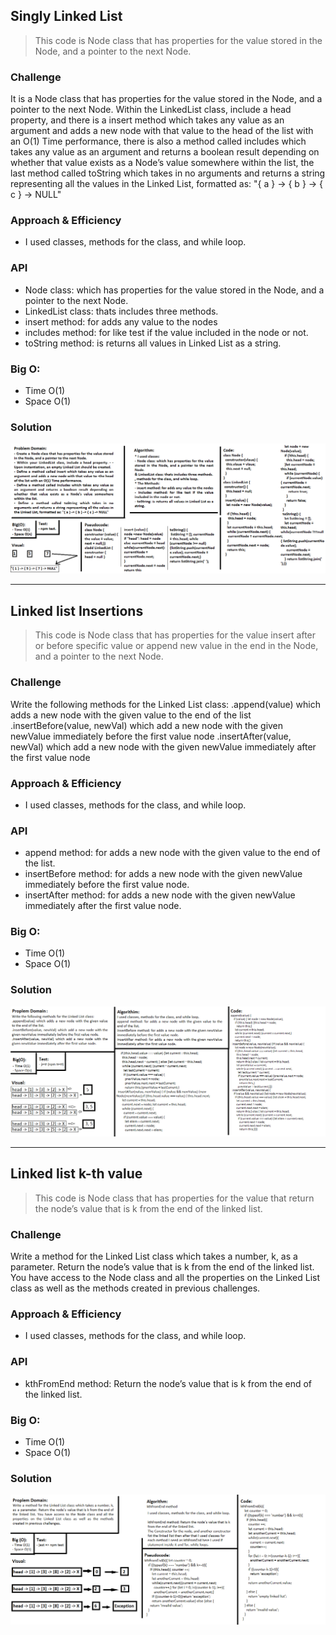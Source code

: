 ## Singly Linked List
> This code is Node class that has properties for the value stored in the Node, and a pointer to the next Node.

### Challenge
It is a Node class that has properties for the value stored in the Node, and a pointer to the next Node.
Within the LinkedList class, include a head property, and there is a insert method which takes any value as an argument and adds a new node with that value to the head of the list with an O(1) Time performance, there is also a method called includes which takes any value as an argument and returns a boolean result depending on whether that value exists as a Node’s value somewhere within the list, the last method called toString which takes in no arguments and returns a string representing all the values in the Linked List, formatted as: "{ a } -> { b } -> { c } -> NULL"

### Approach & Efficiency
- I used classes, methods for the class, and while loop.

### API  
- Node class: which has properties for the value stored in the Node, and a pointer to the next Node.
- LinkedList class: thats includes three methods.
- insert method: for adds any value to the nodes
- includes method: for like test if the value included in the node or not.
- toString method: is returns all values in Linked List as a string. 

### Big O:
- Time O(1)
- Space O(1)

### Solution
![Linked List](../../assets/challenge5.png)

---

## Linked list Insertions
> This code is Node class that has properties for the value insert after or before specific value or append new value in the end in the Node, and a pointer to the next Node.

### Challenge
Write the following methods for the Linked List class:
.append(value) which adds a new node with the given value to the end of the list
.insertBefore(value, newVal) which add a new node with the given newValue immediately before the first value node
.insertAfter(value, newVal) which add a new node with the given newValue immediately after the first value node

### Approach & Efficiency
- I used classes, methods for the class, and while loop.

### API  
- append method: for adds a new node with the given value to the end of the list.
- insertBefore method: for adds a new node with the given newValue immediately before the first value node.
- insertAfter method: for adds a new node with the given newValue immediately after the first value node. 

### Big O:
- Time O(1)
- Space O(1)

### Solution
![Linked List](../../assets/challenge6.png)

---

## Linked list k-th value
> This code is Node class that has properties for the value that return the node’s value that is k from the end of the linked list.

### Challenge
Write a method for the Linked List class which takes a number, k, as a parameter. Return the node’s value that is k from the end of the linked list. You have access to the Node class and all the properties on the Linked List class as well as the methods created in previous challenges.

### Approach & Efficiency
- I used classes, methods for the class, and while loop.

### API  
- kthFromEnd method: Return the node’s value that is k from the end of the linked list.

### Big O:
- Time O(1)
- Space O(1)

### Solution
![Linked List](../../assets/challenge7.png)